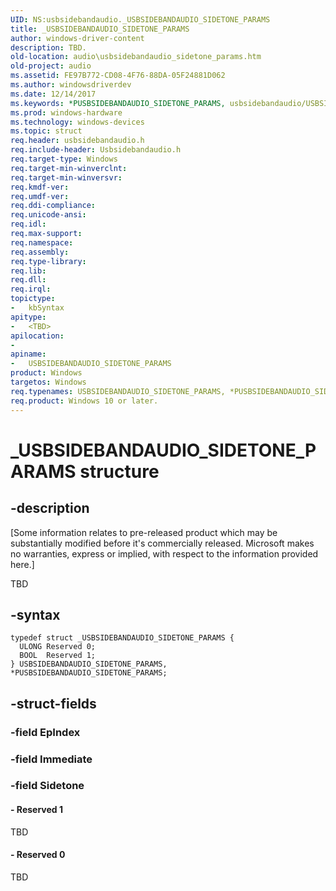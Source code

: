 ```yaml
---
UID: NS:usbsidebandaudio._USBSIDEBANDAUDIO_SIDETONE_PARAMS
title: _USBSIDEBANDAUDIO_SIDETONE_PARAMS
author: windows-driver-content
description: TBD.
old-location: audio\usbsidebandaudio_sidetone_params.htm
old-project: audio
ms.assetid: FE97B772-CD08-4F76-88DA-05F24881D062
ms.author: windowsdriverdev
ms.date: 12/14/2017
ms.keywords: *PUSBSIDEBANDAUDIO_SIDETONE_PARAMS, usbsidebandaudio/USBSIDEBANDAUDIO_SIDETONE_PARAMS, USBSIDEBANDAUDIO_SIDETONE_PARAMS, PUSBSIDEBANDAUDIO_SIDETONE_PARAMS structure pointer [Audio Devices], _USBSIDEBANDAUDIO_SIDETONE_PARAMS, usbsidebandaudio/PUSBSIDEBANDAUDIO_SIDETONE_PARAMS, audio.usbsidebandaudio_sidetone_params, PUSBSIDEBANDAUDIO_SIDETONE_PARAMS, USBSIDEBANDAUDIO_SIDETONE_PARAMS structure [Audio Devices]
ms.prod: windows-hardware
ms.technology: windows-devices
ms.topic: struct
req.header: usbsidebandaudio.h
req.include-header: Usbsidebandaudio.h
req.target-type: Windows
req.target-min-winverclnt: 
req.target-min-winversvr: 
req.kmdf-ver: 
req.umdf-ver: 
req.ddi-compliance: 
req.unicode-ansi: 
req.idl: 
req.max-support: 
req.namespace: 
req.assembly: 
req.type-library: 
req.lib: 
req.dll: 
req.irql: 
topictype: 
-	kbSyntax
apitype: 
-	<TBD>
apilocation: 
-	
apiname: 
-	USBSIDEBANDAUDIO_SIDETONE_PARAMS
product: Windows
targetos: Windows
req.typenames: USBSIDEBANDAUDIO_SIDETONE_PARAMS, *PUSBSIDEBANDAUDIO_SIDETONE_PARAMS
req.product: Windows 10 or later.
---
```


# _USBSIDEBANDAUDIO_SIDETONE_PARAMS structure


## -description


<p class="CCE_Message">[Some information relates to pre-released product which may be substantially modified before it's commercially released. Microsoft makes no warranties, express or implied, with respect to the information provided here.]

TBD


## -syntax


````
typedef struct _USBSIDEBANDAUDIO_SIDETONE_PARAMS {
  ULONG Reserved 0;
  BOOL  Reserved 1;
} USBSIDEBANDAUDIO_SIDETONE_PARAMS, *PUSBSIDEBANDAUDIO_SIDETONE_PARAMS;
````


## -struct-fields




### -field EpIndex

 


### -field Immediate

 


### -field Sidetone

 



#### - Reserved 1

TBD


#### - Reserved 0

TBD

